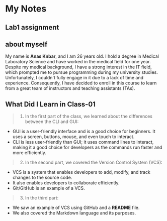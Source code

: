 # My Notes
 Lab1 assignment 
 ---
## about myself
> 
My name is **Anas Knbar**, and I am 26 years old. I hold a degree in Medical Laboratory Science and have worked in the medical field for one year. Despite my medical background, I have a strong interest in the IT field, which prompted me to pursue programming during my university studies. Unfortunately, I couldn't fully engage in it due to a lack of time and experience. Consequently, I have decided to enroll in this course to learn from a great team of instructors and teaching assistants (TAs).
## What Did I Learn in Class-01
> 1. In the first part of the class, we learned about the differences between the CLI and GUI:
   - GUI is a user-friendly interface and is a good choice for beginners. It uses a screen, buttons, mouse, and even touch to interact.
   - CLI is less user-friendly than GUI; it uses command lines to interact, making it a good choice for developers as the commands run faster and more efficiently.

> 2. In the second part, we covered the Version Control System (VCS):
   - VCS is a system that enables developers to add, modify, and track changes to the source code.
   - It also enables developers to collaborate efficiently.
   - Git/GitHub is an example of a VCS.

> 3. In the third part:
   - We saw an example of VCS using GitHub and a **README** file.
   - We also covered the Markdown language and its purposes.
